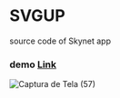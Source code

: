 
# SVGUP
source code of  Skynet app
### demo [Link](https://0008ma52pgm6oac9qrj3fi5a202tcu590bs7es148n5e6mjm78n4it0.siasky.net/)
![Captura de Tela (57)](https://user-images.githubusercontent.com/52639395/115561591-19fc0500-a28c-11eb-9ccd-85fd017f6537.png)
